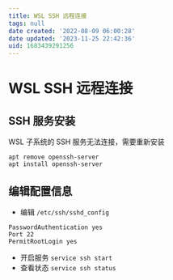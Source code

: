 ```yaml
---
title: WSL SSH 远程连接
tags: null
date created: '2022-08-09 06:00:28'
date updated: '2023-11-25 22:42:36'
uid: 1683439291256
---
```


# WSL SSH 远程连接

## SSH 服务安装

WSL 子系统的 SSH 服务无法连接，需要重新安装

```shell
apt remove openssh-server
apt install openssh-server
```

## 编辑配置信息

- 编辑 `/etc/ssh/sshd_config`

```shell
PasswordAuthentication yes
Port 22
PermitRootLogin yes
```

- 开启服务
`service ssh start`
- 查看状态
`service ssh status`
